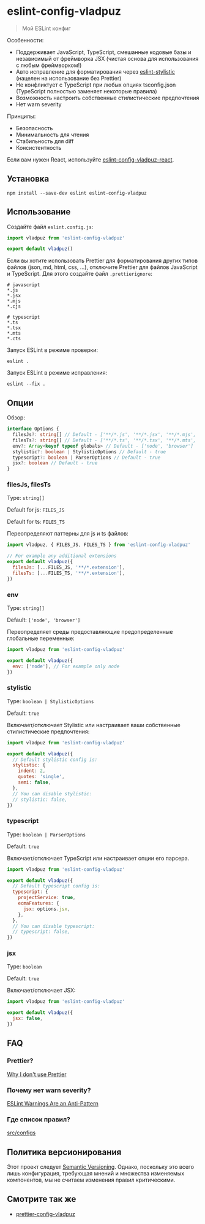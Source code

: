 # eslint-config-vladpuz

> Мой ESLint конфиг

Особенности:

- Поддерживает JavaScript, TypeScript, смешанные кодовые базы и независимый от
  фреймворка JSX (чистая основа для использования с любым фреймворком!)
- Авто исправление для форматирования через
  [eslint-stylistic](https://github.com/eslint-stylistic/eslint-stylistic)
  (нацелен на использование без Prettier)
- Не конфликтует с TypeScript при любых опциях tsconfig.json (TypeScript
  полностью заменяет некоторые правила)
- Возможность настроить собственные стилистические предпочтения
- Нет warn severity

Принципы:

- Безопасность
- Минимальность для чтения
- Стабильность для diff
- Консистентность

Если вам нужен React, используйте
[eslint-config-vladpuz-react](https://github.com/vladpuz/eslint-config-vladpuz-react).

## Установка

```shell
npm install --save-dev eslint eslint-config-vladpuz
```

## Использование

Создайте файл `eslint.config.js`:

```javascript
import vladpuz from 'eslint-config-vladpuz'

export default vladpuz()
```

Если вы хотите использовать Prettier для форматирования других типов файлов
(json, md, html, css, ...), отключите Prettier для файлов JavaScript и
TypeScript. Для этого создайте файл `.prettierignore`:

```ignore
# javascript
*.js
*.jsx
*.mjs
*.cjs

# typescript
*.ts
*.tsx
*.mts
*.cts
```

Запуск ESLint в режиме проверки:

```shell
eslint .
```

Запуск ESLint в режиме исправления:

```shell
eslint --fix .
```

## Опции

Обзор:

```typescript
interface Options {
  filesJs?: string[] // Default - ['**/*.js', '**/*.jsx', '**/*.mjs', '**/*.cjs']
  filesTs?: string[] // Default - ['**/*.ts', '**/*.tsx', '**/*.mts', '**/*.cts']
  env?: Array<keyof typeof globals> // Default - ['node', 'browser']
  stylistic?: boolean | StylisticOptions // Default - true
  typescript?: boolean | ParserOptions // Default - true
  jsx?: boolean // Default - true
}
```

### filesJs, filesTs

Type: `string[]`

Default for js: `FILES_JS`

Default for ts: `FILES_TS`

Переопределяют паттерны для js и ts файлов:

```javascript
import vladpuz, { FILES_JS, FILES_TS } from 'eslint-config-vladpuz'

// For example any additional extensions
export default vladpuz({
  filesJs: [...FILES_JS, '**/*.extension'],
  filesTs: [...FILES_TS, '**/*.extension'],
})
```

### env

Type: `string[]`

Default: `['node', 'browser']`

Переопределяет среды предоставляющие предопределенные глобальные переменные:

```javascript
import vladpuz from 'eslint-config-vladpuz'

export default vladpuz({
  env: ['node'], // For example only node
})
```

### stylistic

Type: `boolean | StylisticOptions`

Default: `true`

Включает/отключает Stylistic или настраивает ваши собственные стилистические
предпочтения:

```javascript
import vladpuz from 'eslint-config-vladpuz'

export default vladpuz({
  // Default stylistic config is:
  stylistic: {
    indent: 2,
    quotes: 'single',
    semi: false,
  },
  // You can disable stylistic:
  // stylistic: false,
})
```

### typescript

Type: `boolean | ParserOptions`

Default: `true`

Включает/отключает TypeScript или настраивает опции его парсера.

```javascript
import vladpuz from 'eslint-config-vladpuz'

export default vladpuz({
  // Default typescript config is:
  typescript: {
    projectService: true,
    ecmaFeatures: {
      jsx: options.jsx,
    },
  },
  // You can disable typescript:
  // typescript: false,
})
```

### jsx

Type: `boolean`

Default: `true`

Включает/отключает JSX:

```javascript
import vladpuz from 'eslint-config-vladpuz'

export default vladpuz({
  jsx: false,
})
```

## FAQ

### Prettier?

[Why I don't use Prettier](https://antfu.me/posts/why-not-prettier)

### Почему нет warn severity?

[ESLint Warnings Are an Anti-Pattern](https://dev.to/thawkin3/eslint-warnings-are-an-anti-pattern-33np)

### Где список правил?

[src/configs](https://github.com/vladpuz/eslint-config-vladpuz/tree/main/src/configs)

## Политика версионирования

Этот проект следует [Semantic Versioning](https://semver.org). Однако, поскольку
это всего лишь конфигурация, требующая мнений и множества изменяемых
компонентов, мы не считаем изменения правил критическими.

## Смотрите так же

- [prettier-config-vladpuz](https://github.com/vladpuz/prettier-config-vladpuz)

